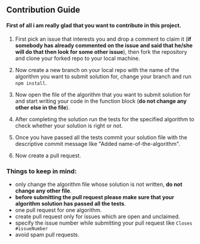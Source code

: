 ## Contribution Guide

#### First of all i am really glad that you want to contribute in this project.

1. First pick an issue that interests you and drop a comment to claim it (**if somebody has already commented on the issue and said that he/she will do that then look for some other issue**), then fork the repository and clone your forked repo to your local machine.

2. Now create a new branch on your local repo with the name of the algorithm you want to submit solution for, change your branch and run `npm install`.

3. Now open the file of the algorithm that you want to submit solution for and start writing your code in the function block (**do not change any other else in the file**).

4. After completing the solution run the tests for the specified algorithm to check whether your solution is right or not.

5. Once you have passed all the tests commit your solution file with the descriptive commit message like "Added name-of-the-algorithm".

6. Now create a pull request.

### Things to keep in mind:

- only change the algorithm file whose solution is not written, **do not change any other file**.
- **before submitting the pull request please make sure that your algorithm solution has passed all the tests**.
- one pull request for one algorithm.
- create pull request only for issues which are open and unclaimed.
- specify the issue number while submitting your pull request like `Closes #issueNumber`
- avoid spam pull requests.
